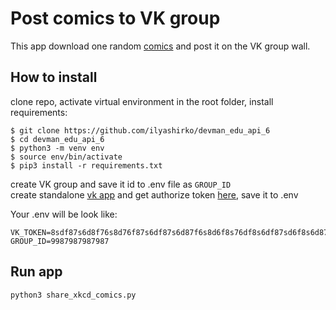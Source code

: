 # Post comics to VK group
This app download one random [comics](https://xkcd.com/) and post it on the VK group wall.  

## How to install
clone repo, activate virtual environment in the root folder, install requirements:
```
$ git clone https://github.com/ilyashirko/devman_edu_api_6
$ cd devman_edu_api_6
$ python3 -m venv env
$ source env/bin/activate
$ pip3 install -r requirements.txt
```

create VK group and save it id to .env file as `GROUP_ID`   
create standalone [vk app](https://dev.vk.com) and get authorize token [here](https://vk.com/dev/implicit_flow_user), save it to .env  

Your .env will be look like:
```
VK_TOKEN=8sdf87s6d8f76s8d76f87s6df87s6d87f6s8d6f8s76df8s6df87sd6f8s6d87f6s8df68s7df68s6d
GROUP_ID=9987987987987
```

## Run app
```
python3 share_xkcd_comics.py